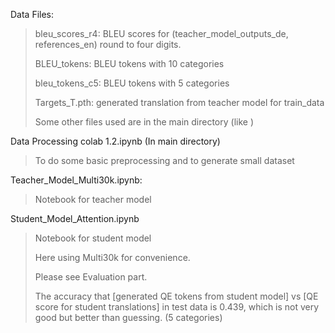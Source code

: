 Data Files:

> bleu_scores_r4: BLEU scores for (teacher_model_outputs_de, references_en) round to four digits.
> 
> BLEU_tokens: BLEU tokens with 10 categories
> 
> bleu_tokens_c5: BLEU tokens with 5 categories
> 
> Targets_T.pth: generated translation from teacher model for train_data
> 
> Some other files used are in the main directory (like )

Data Processing colab 1.2.ipynb (In main directory)

> To do some basic preprocessing and to generate small dataset

Teacher_Model_Multi30k.ipynb:

> Notebook for teacher model

Student_Model_Attention.ipynb

> Notebook for student model
> 
> Here using Multi30k for convenience.
> 
> Please see Evaluation part.
> 
> The accuracy that [generated QE tokens from student model] vs [QE score for student translations] in test data is 0.439, which is not very good but better than guessing. (5 categories)
